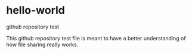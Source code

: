 # hello-world
github repository test

This github repository test file is meant to have a better understanding of how file sharing really works.
